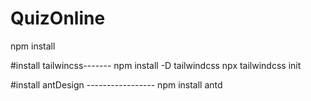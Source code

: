 # QuizOnline
npm install

#install tailwincss-------
npm install -D tailwindcss
npx tailwindcss init

#install antDesign -----------------
npm install antd
